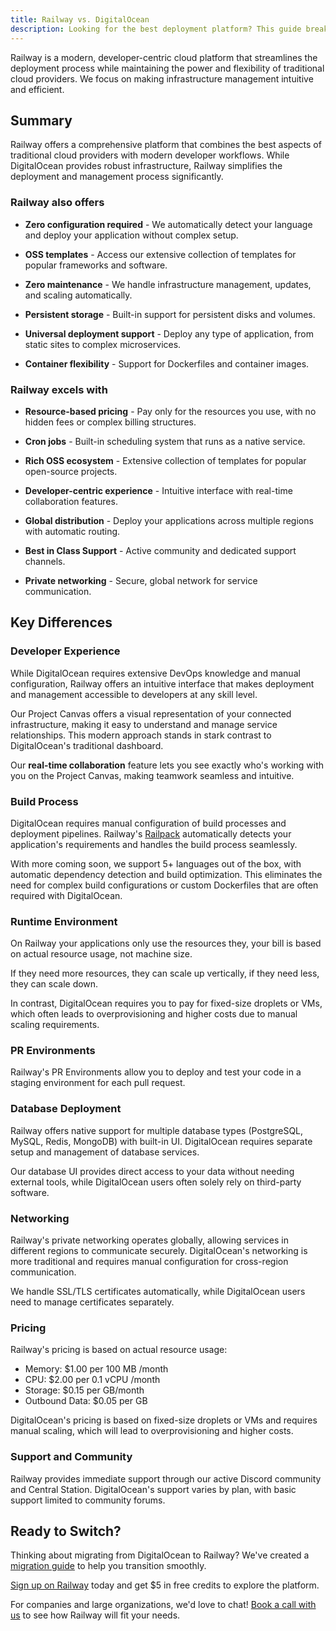 ```yaml
---
title: Railway vs. DigitalOcean
description: Looking for the best deployment platform? This guide breaks down Railway vs. DigitalOcean—covering scalability, pricing, features, and why Railway is the superior choice.
---
```


Railway is a modern, developer-centric cloud platform that streamlines the deployment process while maintaining the power and flexibility of traditional cloud providers. We focus on making infrastructure management intuitive and efficient.

## Summary

Railway offers a comprehensive platform that combines the best aspects of traditional cloud providers with modern developer workflows. While DigitalOcean provides robust infrastructure, Railway simplifies the deployment and management process significantly.

### Railway also offers

- **Zero configuration required** - We automatically detect your language and deploy your application without complex setup.

- **OSS templates** - Access our extensive collection of templates for popular frameworks and software.

- **Zero maintenance** - We handle infrastructure management, updates, and scaling automatically.

- **Persistent storage** - Built-in support for persistent disks and volumes.

- **Universal deployment support** - Deploy any type of application, from static sites to complex microservices.

- **Container flexibility** - Support for Dockerfiles and container images.

### Railway excels with

- **Resource-based pricing** - Pay only for the resources you use, with no hidden fees or complex billing structures.

- **Cron jobs** - Built-in scheduling system that runs as a native service.

- **Rich OSS ecosystem** - Extensive collection of templates for popular open-source projects.

- **Developer-centric experience** - Intuitive interface with real-time collaboration features.

- **Global distribution** - Deploy your applications across multiple regions with automatic routing.

- **Best in Class Support** - Active community and dedicated support channels.

- **Private networking** - Secure, global network for service communication.

## Key Differences

### Developer Experience

While DigitalOcean requires extensive DevOps knowledge and manual configuration, Railway offers an intuitive interface that makes deployment and management accessible to developers at any skill level.

Our Project Canvas offers a visual representation of your connected infrastructure, making it easy to understand and manage service relationships. This modern approach stands in stark contrast to DigitalOcean's traditional dashboard.

Our **real-time collaboration** feature lets you see exactly who's working with you on the Project Canvas, making teamwork seamless and intuitive.

### Build Process

DigitalOcean requires manual configuration of build processes and deployment pipelines. Railway's [Railpack](https://railpack.com/) automatically detects your application's requirements and handles the build process seamlessly.

With more coming soon, we support 5+ languages out of the box, with automatic dependency detection and build optimization. This eliminates the need for complex build configurations or custom Dockerfiles that are often required with DigitalOcean.

### Runtime Environment

On Railway your applications only use the resources they, your bill is based on actual resource usage, not machine size.

If they need more resources, they can scale up vertically, if they need less, they can scale down.

In contrast, DigitalOcean requires you to pay for fixed-size droplets or VMs, which often leads to overprovisioning and higher costs due to manual scaling requirements.

### PR Environments

Railway's PR Environments allow you to deploy and test your code in a staging environment for each pull request.

### Database Deployment

Railway offers native support for multiple database types (PostgreSQL, MySQL, Redis, MongoDB) with built-in UI. DigitalOcean requires separate setup and management of database services.

Our database UI provides direct access to your data without needing external tools, while DigitalOcean users often solely rely on third-party software.

### Networking

Railway's private networking operates globally, allowing services in different regions to communicate securely. DigitalOcean's networking is more traditional and requires manual configuration for cross-region communication.

We handle SSL/TLS certificates automatically, while DigitalOcean users need to manage certificates separately.

### Pricing

Railway's pricing is based on actual resource usage:
- Memory: $1.00 per 100 MB /month
- CPU: $2.00 per 0.1 vCPU /month
- Storage: $0.15 per GB/month
- Outbound Data: $0.05 per GB

DigitalOcean's pricing is based on fixed-size droplets or VMs and requires manual scaling, which will lead to overprovisioning and higher costs.

### Support and Community

Railway provides immediate support through our active Discord community and Central Station. DigitalOcean's support varies by plan, with basic support limited to community forums.

## Ready to Switch?

Thinking about migrating from DigitalOcean to Railway? We've created a [migration guide](/migration/migrate-from-digital-ocean) to help you transition smoothly.

[Sign up on Railway](https://railway.com/new) today and get $5 in free credits to explore the platform.

For companies and large organizations, we'd love to chat! [Book a call with us](https://cal.com/team/railway/work-with-railway) to see how Railway will fit your needs. 